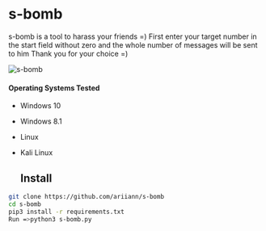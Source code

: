 # s-bomb
s-bomb is a tool to harass your friends =) First enter your target number in the start field without zero and the whole number of messages will be sent to him
Thank you for your choice =) 


![s-bomb](https://user-images.githubusercontent.com/87072183/126512169-2cb2c2c4-5654-4f1d-be93-c476eaebe448.png)

 
       

 
 
 #### Operating Systems Tested
        
- Windows 10
- Windows 8.1
- Linux 
- Kali Linux




  ## Install
  
```bash
git clone https://github.com/ariiann/s-bomb
cd s-bomb
pip3 install -r requirements.txt
Run =>python3 s-bomb.py
```

